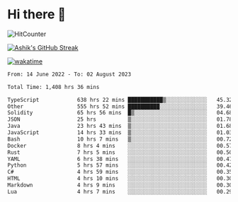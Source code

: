 # Hi there 👋

![HitCounter](https://hits.seeyoufarm.com/api/count/incr/badge.svg?url=https%3A%2F%2Fgithub.com%2Fashrhmn1212%2Fhit-counter)

<!-- ![Contribution Graph](https://github-readme-activity-graph.cyclic.app/graph?username=ashrhmn) -->


<!-- [![Top Langs](https://github-readme-stats.vercel.app/api/top-langs/?username=ashrhmn&layout=compact&theme=synthwave&langs_count=10&card_width=445)](https://github.com/anuraghazra/github-readme-stats) -->

[![Ashik's GitHub Streak](https://github-readme-streak-stats.herokuapp.com/?user=ashrhmn&theme=blood&fire=DD7F1C&background=151515&dates=9f9f9f&border=DD2727)](https://git.io/streak-stats)

<!-- ![Ashik's GitHub stats](https://github-readme-stats.vercel.app/api/?username=ashrhmn&show_icons=true&title_color=fff&icon_color=79ff97&text_color=9f9f9f&bg_color=151515) -->

[![wakatime](https://wakatime.com/badge/user/3df86613-ba63-4631-8e65-0ff18e7becad.svg)](https://wakatime.com/@3df86613-ba63-4631-8e65-0ff18e7becad)

<!--START_SECTION:waka-->

```txt
From: 14 June 2022 - To: 02 August 2023

Total Time: 1,408 hrs 36 mins

TypeScript            638 hrs 22 mins ███████████▒░░░░░░░░░░░░░   45.32 %
Other                 555 hrs 52 mins ██████████░░░░░░░░░░░░░░░   39.46 %
Solidity              65 hrs 56 mins  █▒░░░░░░░░░░░░░░░░░░░░░░░   04.68 %
JSON                  25 hrs          ▒░░░░░░░░░░░░░░░░░░░░░░░░   01.78 %
Java                  23 hrs 43 mins  ▒░░░░░░░░░░░░░░░░░░░░░░░░   01.68 %
JavaScript            14 hrs 33 mins  ▒░░░░░░░░░░░░░░░░░░░░░░░░   01.03 %
Bash                  10 hrs 7 mins   ▒░░░░░░░░░░░░░░░░░░░░░░░░   00.72 %
Docker                8 hrs 4 mins    ░░░░░░░░░░░░░░░░░░░░░░░░░   00.57 %
Rust                  7 hrs 5 mins    ░░░░░░░░░░░░░░░░░░░░░░░░░   00.50 %
YAML                  6 hrs 38 mins   ░░░░░░░░░░░░░░░░░░░░░░░░░   00.47 %
Python                5 hrs 57 mins   ░░░░░░░░░░░░░░░░░░░░░░░░░   00.42 %
C#                    4 hrs 59 mins   ░░░░░░░░░░░░░░░░░░░░░░░░░   00.35 %
HTML                  4 hrs 10 mins   ░░░░░░░░░░░░░░░░░░░░░░░░░   00.30 %
Markdown              4 hrs 9 mins    ░░░░░░░░░░░░░░░░░░░░░░░░░   00.30 %
Lua                   4 hrs 7 mins    ░░░░░░░░░░░░░░░░░░░░░░░░░   00.29 %
```

<!--END_SECTION:waka-->


<!--### Most Used Languages
<img src="https://wakatime.com/share/@ashrhmn/24ecb986-5bf8-4607-af7f-0aab08908d8c.png" />

### Favourite Tools
<img src="https://wakatime.com/share/@ashrhmn/f4e08015-f3bc-460a-9228-95a3ba11c604.png" />-->
